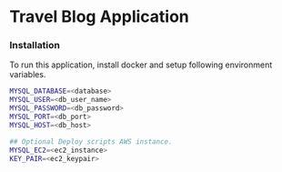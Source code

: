 # Travel Blog Application

### Installation
To run this application, install docker and setup following environment variables.

```bash
MYSQL_DATABASE=<database>
MYSQL_USER=<db_user_name>
MYSQL_PASSWORD=<db_password>
MYSQL_PORT=<db_port>
MYSQL_HOST=<db_host>

## Optional Deploy scripts AWS instance.
MYSQL_EC2=<ec2_instance>
KEY_PAIR=<ec2_keypair>
```


